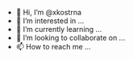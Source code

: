 - 👋 Hi, I’m @xkostrna
- 👀 I’m interested in ...
- 🌱 I’m currently learning ...
- 💞️ I’m looking to collaborate on ...
- 📫 How to reach me ...

<!---
xkostrna/xkostrna is a ✨ special ✨ repository because its `README.md` (this file) appears on your GitHub profile.
You can click the Preview link to take a look at your changes.
--->
